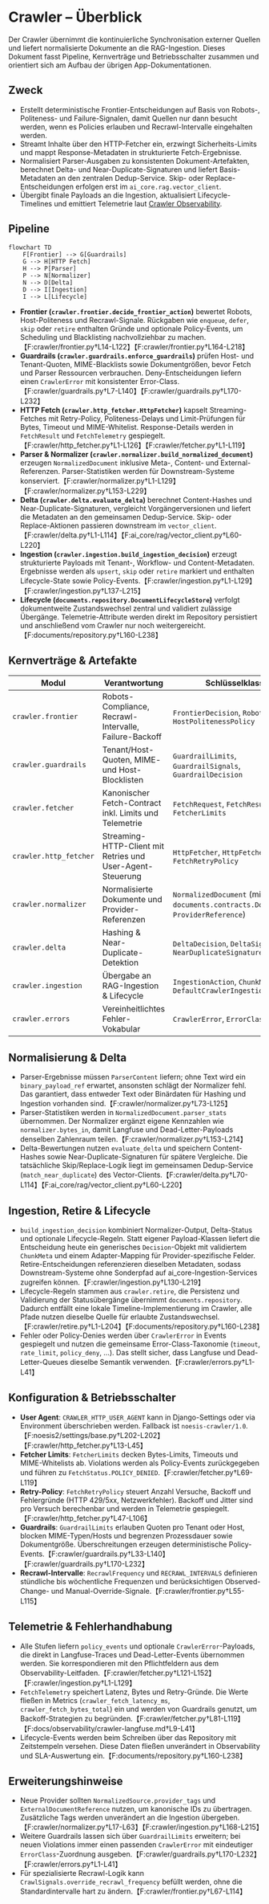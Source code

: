 # Crawler – Überblick

Der Crawler übernimmt die kontinuierliche Synchronisation externer Quellen und
liefert normalisierte Dokumente an die RAG-Ingestion. Dieses Dokument fasst
Pipeline, Kernverträge und Betriebsschalter zusammen und orientiert sich am
Aufbau der übrigen App-Dokumentationen.

## Zweck
- Erstellt deterministische Frontier-Entscheidungen auf Basis von Robots-,
  Politeness- und Failure-Signalen, damit Quellen nur dann besucht werden, wenn
  es Policies erlauben und Recrawl-Intervalle eingehalten werden.
- Streamt Inhalte über den HTTP-Fetcher ein, erzwingt Sicherheits-Limits und
  mappt Response-Metadaten in strukturierte Fetch-Ergebnisse.
- Normalisiert Parser-Ausgaben zu konsistenten Dokument-Artefakten, berechnet
  Delta- und Near-Duplicate-Signaturen und liefert Basis-Metadaten an den
  zentralen Dedup-Service. Skip- oder Replace-Entscheidungen erfolgen erst im
  `ai_core.rag.vector_client`.
- Übergibt finale Payloads an die Ingestion, aktualisiert Lifecycle-Timelines
  und emittiert Telemetrie laut [Crawler Observability](../observability/crawler-langfuse.md).

## Pipeline
```mermaid
flowchart TD
    F[Frontier] --> G[Guardrails]
    G --> H[HTTP Fetch]
    H --> P[Parser]
    P --> N[Normalizer]
    N --> D[Delta]
    D --> I[Ingestion]
    I --> L[Lifecycle]
```

- **Frontier (`crawler.frontier.decide_frontier_action`)** bewertet Robots,
  Host-Politeness und Recrawl-Signale. Rückgaben wie `enqueue`, `defer`, `skip`
  oder `retire` enthalten Gründe und optionale Policy-Events, um Scheduling und
  Blacklisting nachvollziehbar zu machen.【F:crawler/frontier.py†L14-L122】【F:crawler/frontier.py†L164-L218】
- **Guardrails (`crawler.guardrails.enforce_guardrails`)** prüfen Host- und
  Tenant-Quoten, MIME-Blacklists sowie Dokumentgrößen, bevor Fetch und Parser
  Ressourcen verbrauchen. Deny-Entscheidungen liefern einen `CrawlerError` mit
  konsistenter Error-Class.【F:crawler/guardrails.py†L7-L140】【F:crawler/guardrails.py†L170-L232】
- **HTTP Fetch (`crawler.http_fetcher.HttpFetcher`)** kapselt Streaming-Fetches
  mit Retry-Policy, Politeness-Delays und Limit-Prüfungen für Bytes, Timeout und
  MIME-Whitelist. Response-Details werden in `FetchResult` und
  `FetchTelemetry` gespiegelt.【F:crawler/http_fetcher.py†L1-L126】【F:crawler/fetcher.py†L1-L119】
- **Parser & Normalizer (`crawler.normalizer.build_normalized_document`)**
  erzeugen `NormalizedDocument` inklusive Meta-, Content- und
  External-Referenzen. Parser-Statistiken werden für Downstream-Systeme
  konserviert.【F:crawler/normalizer.py†L1-L129】【F:crawler/normalizer.py†L153-L229】
- **Delta (`crawler.delta.evaluate_delta`)** berechnet Content-Hashes und
  Near-Duplicate-Signaturen, vergleicht Vorgängerversionen und liefert die
  Metadaten an den gemeinsamen Dedup-Service. Skip- oder Replace-Aktionen
  passieren downstream im `vector_client`.【F:crawler/delta.py†L1-L114】【F:ai_core/rag/vector_client.py†L60-L220】
- **Ingestion (`crawler.ingestion.build_ingestion_decision`)** erzeugt strukturierte
  Payloads mit Tenant-, Workflow- und Content-Metadaten. Ergebnisse werden als
  `upsert`, `skip` oder `retire` markiert und enthalten Lifecycle-State sowie
  Policy-Events.【F:crawler/ingestion.py†L1-L129】【F:crawler/ingestion.py†L137-L215】
- **Lifecycle (`documents.repository.DocumentLifecycleStore`)** verfolgt
  dokumentweite Zustandswechsel zentral und validiert zulässige
  Übergänge. Telemetrie-Attribute werden direkt im Repository persistiert und
  anschließend vom Crawler nur noch weitergereicht.【F:documents/repository.py†L160-L238】

## Kernverträge & Artefakte
| Modul | Verantwortung | Schlüsselklassen |
| --- | --- | --- |
| `crawler.frontier` | Robots-Compliance, Recrawl-Intervalle, Failure-Backoff | `FrontierDecision`, `RobotsPolicy`, `HostPolitenessPolicy` |
| `crawler.guardrails` | Tenant/Host-Quoten, MIME- und Host-Blocklisten | `GuardrailLimits`, `GuardrailSignals`, `GuardrailDecision` |
| `crawler.fetcher` | Kanonischer Fetch-Contract inkl. Limits und Telemetrie | `FetchRequest`, `FetchResult`, `FetcherLimits` |
| `crawler.http_fetcher` | Streaming-HTTP-Client mit Retries und User-Agent-Steuerung | `HttpFetcher`, `HttpFetcherConfig`, `FetchRetryPolicy` |
| `crawler.normalizer` | Normalisierte Dokumente und Provider-Referenzen | `NormalizedDocument` (mit `documents.contracts.DocumentMeta`, `ProviderReference`) |
| `crawler.delta` | Hashing & Near-Duplicate-Detektion | `DeltaDecision`, `DeltaSignatures`, `NearDuplicateSignature` |
| `crawler.ingestion` | Übergabe an RAG-Ingestion & Lifecycle | `IngestionAction`, `ChunkMeta`, `DefaultCrawlerIngestionAdapter` |
| `crawler.errors` | Vereinheitlichtes Fehler-Vokabular | `CrawlerError`, `ErrorClass` |

## Normalisierung & Delta
- Parser-Ergebnisse müssen `ParserContent` liefern; ohne Text wird ein
  `binary_payload_ref` erwartet, ansonsten schlägt der Normalizer fehl. Das
  garantiert, dass entweder Text oder Binärdaten für Hashing und Ingestion
  vorhanden sind.【F:crawler/normalizer.py†L73-L125】
- Parser-Statistiken werden in `NormalizedDocument.parser_stats`
  übernommen. Der Normalizer ergänzt eigene Kennzahlen wie
  `normalizer.bytes_in`, damit Langfuse und Dead-Letter-Payloads denselben
  Zahlenraum teilen.【F:crawler/normalizer.py†L153-L214】
- Delta-Bewertungen nutzen `evaluate_delta` und speichern Content-Hashes sowie
  Near-Duplicate-Signaturen für spätere Vergleiche. Die tatsächliche
  Skip/Replace-Logik liegt im gemeinsamen Dedup-Service (`match_near_duplicate`)
  des Vector-Clients.【F:crawler/delta.py†L70-L114】【F:ai_core/rag/vector_client.py†L60-L220】

## Ingestion, Retire & Lifecycle
- `build_ingestion_decision` kombiniert Normalizer-Output, Delta-Status und
  optionale Lifecycle-Regeln. Statt eigener Payload-Klassen liefert die
  Entscheidung heute ein generisches `Decision`-Objekt mit validiertem
  `ChunkMeta` und einem Adapter-Mapping für Provider-spezifische Felder.
  Retire-Entscheidungen referenzieren dieselben Metadaten, sodass
  Downstream-Systeme ohne Sonderpfad auf ai_core-Ingestion-Services
  zugreifen können.【F:crawler/ingestion.py†L130-L219】
- Lifecycle-Regeln stammen aus `crawler.retire`, die Persistenz und
  Validierung der Statusübergänge übernimmt `documents.repository`. Dadurch
  entfällt eine lokale Timeline-Implementierung im Crawler, alle Pfade nutzen
  dieselbe Quelle für erlaubte Zustandswechsel.【F:crawler/retire.py†L1-L204】【F:documents/repository.py†L160-L238】
- Fehler oder Policy-Denies werden über `CrawlerError` in Events gespiegelt und
  nutzen die gemeinsame Error-Class-Taxonomie (`timeout`, `rate_limit`,
  `policy_deny`, …). Das stellt sicher, dass Langfuse und Dead-Letter-Queues
  dieselbe Semantik verwenden.【F:crawler/errors.py†L1-L41】

## Konfiguration & Betriebsschalter
- **User Agent**: `CRAWLER_HTTP_USER_AGENT` kann in Django-Settings oder via
  Environment überschrieben werden. Fallback ist `noesis-crawler/1.0`.【F:noesis2/settings/base.py†L202-L202】【F:crawler/http_fetcher.py†L13-L45】
- **Fetcher Limits**: `FetcherLimits` decken Bytes-Limits, Timeouts und
  MIME-Whitelists ab. Violations werden als Policy-Events zurückgegeben und
  führen zu `FetchStatus.POLICY_DENIED`.【F:crawler/fetcher.py†L69-L119】
- **Retry-Policy**: `FetchRetryPolicy` steuert Anzahl Versuche, Backoff und
  Fehlergründe (HTTP 429/5xx, Netzwerkfehler). Backoff und Jitter sind pro
  Versuch berechenbar und werden in Telemetrie gespiegelt.【F:crawler/http_fetcher.py†L47-L106】
- **Guardrails**: `GuardrailLimits` erlauben Quoten pro Tenant oder Host,
  blocken MIME-Typen/Hosts und begrenzen Prozessdauer sowie Dokumentgröße.
  Überschreitungen erzeugen deterministische Policy-Events.【F:crawler/guardrails.py†L33-L140】【F:crawler/guardrails.py†L170-L232】
- **Recrawl-Intervalle**: `RecrawlFrequency` und `RECRAWL_INTERVALS` definieren
  stündliche bis wöchentliche Frequenzen und berücksichtigen Observed-Change- und
  Manual-Override-Signale.【F:crawler/frontier.py†L55-L115】

## Telemetrie & Fehlerhandhabung
- Alle Stufen liefern `policy_events` und optionale `CrawlerError`-Payloads, die
  direkt in Langfuse-Traces und Dead-Letter-Events übernommen werden. Sie
  korrespondieren mit den Pflichtfeldern aus dem Observability-Leitfaden.【F:crawler/fetcher.py†L121-L152】【F:crawler/ingestion.py†L1-L129】
- `FetchTelemetry` speichert Latenz, Bytes und Retry-Gründe. Die Werte fließen in
  Metrics (`crawler_fetch_latency_ms`, `crawler_fetch_bytes_total`) ein und
  werden von Guardrails genutzt, um Backoff-Strategien zu begründen.【F:crawler/fetcher.py†L81-L119】【F:docs/observability/crawler-langfuse.md†L9-L41】
- Lifecycle-Events werden beim Schreiben über das Repository mit Zeitstempeln
  versehen. Diese Daten fließen unverändert in Observability und SLA-Auswertung
  ein.【F:documents/repository.py†L160-L238】

## Erweiterungshinweise
- Neue Provider sollten `NormalizedSource.provider_tags` und `ExternalDocumentReference`
  nutzen, um kanonische IDs zu übertragen. Zusätzliche Tags werden unverändert an
  die Ingestion übergeben.【F:crawler/normalizer.py†L17-L63】【F:crawler/ingestion.py†L168-L215】
- Weitere Guardrails lassen sich über `GuardrailLimits` erweitern; bei neuen
  Violations immer einen passenden `CrawlerError` mit eindeutiger
  `ErrorClass`-Zuordnung ausgeben.【F:crawler/guardrails.py†L170-L232】【F:crawler/errors.py†L1-L41】
- Für spezialisierte Recrawl-Logik kann `CrawlSignals.override_recrawl_frequency`
  befüllt werden, ohne die Standardintervalle hart zu ändern.【F:crawler/frontier.py†L67-L114】
